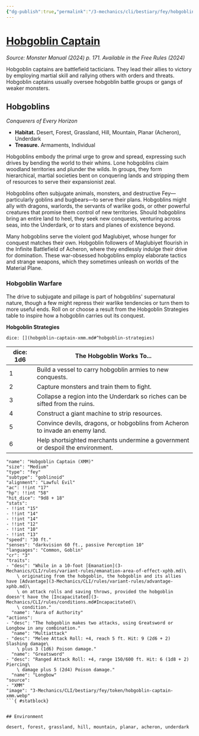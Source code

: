```yaml
---
{"dg-publish":true,"permalink":"/3-mechanics/cli/bestiary/fey/hobgoblin-captain-xmm/","tags":["ttrpg-cli/compendium/src/5e/xmm","ttrpg-cli/monster/cr/3","ttrpg-cli/monster/environment/acheron","ttrpg-cli/monster/environment/desert","ttrpg-cli/monster/environment/forest","ttrpg-cli/monster/environment/grassland","ttrpg-cli/monster/environment/hill","ttrpg-cli/monster/environment/mountain","ttrpg-cli/monster/environment/planar","ttrpg-cli/monster/environment/underdark","ttrpg-cli/monster/size/medium","ttrpg-cli/monster/type/fey/goblinoid"],"noteIcon":""}
---
```


# [Hobgoblin Captain](3-Mechanics\CLI\bestiary\fey/hobgoblin-captain-xmm.md)
*Source: Monster Manual (2024) p. 171. Available in the Free Rules (2024)*  

Hobgoblin captains are battlefield tacticians. They lead their allies to victory by employing martial skill and rallying others with orders and threats. Hobgoblin captains usually oversee hobgoblin battle groups or gangs of weaker monsters.

## Hobgoblins

*Conquerers of Every Horizon*

- **Habitat.** Desert, Forest, Grassland, Hill, Mountain, Planar (Acheron), Underdark  
- **Treasure.** Armaments, Individual  

Hobgoblins embody the primal urge to grow and spread, expressing such drives by bending the world to their whims. Lone hobgoblins claim woodland territories and plunder the wilds. In groups, they form hierarchical, martial societies bent on conquering lands and stripping them of resources to serve their expansionist zeal.

Hobgoblins often subjugate animals, monsters, and destructive Fey—particularly goblins and bugbears—to serve their plans. Hobgoblins might ally with dragons, warlords, the servants of warlike gods, or other powerful creatures that promise them control of new territories. Should hobgoblins bring an entire land to heel, they seek new conquests, venturing across seas, into the Underdark, or to stars and planes of existence beyond.

Many hobgoblins serve the violent god Maglubiyet, whose hunger for conquest matches their own. Hobgoblin followers of Maglubiyet flourish in the Infinite Battlefield of Acheron, where they endlessly indulge their drive for domination. These war-obsessed hobgoblins employ elaborate tactics and strange weapons, which they sometimes unleash on worlds of the Material Plane.

### Hobgoblin Warfare

The drive to subjugate and pillage is part of hobgoblins' supernatural nature, though a few might repress their warlike tendencies or turn them to more useful ends. Roll on or choose a result from the Hobgoblin Strategies table to inspire how a hobgoblin carries out its conquest.

**Hobgoblin Strategies**

`dice: [](hobgoblin-captain-xmm.md#^hobgoblin-strategies)`

| dice: 1d6 | The Hobgoblin Works To... |
|-----------|---------------------------|
| 1 | Build a vessel to carry hobgoblin armies to new conquests. |
| 2 | Capture monsters and train them to fight. |
| 3 | Collapse a region into the Underdark so riches can be sifted from the ruins. |
| 4 | Construct a giant machine to strip resources. |
| 5 | Convince devils, dragons, or hobgoblins from Acheron to invade an enemy land. |
| 6 | Help shortsighted merchants undermine a government or despoil the environment. |{ #hobgoblin-strategies}


```statblock
"name": "Hobgoblin Captain (XMM)"
"size": "Medium"
"type": "fey"
"subtype": "goblinoid"
"alignment": "Lawful Evil"
"ac": !!int "17"
"hp": !!int "58"
"hit_dice": "9d8 + 18"
"stats":
- !!int "15"
- !!int "14"
- !!int "14"
- !!int "12"
- !!int "10"
- !!int "13"
"speed": "30 ft."
"senses": "darkvision 60 ft., passive Perception 10"
"languages": "Common, Goblin"
"cr": "3"
"traits":
- "desc": "While in a 10-foot [Emanation](3-Mechanics/CLI/rules/variant-rules/emanation-area-of-effect-xphb.md)\
    \ originating from the hobgoblin, the hobgoblin and its allies have [Advantage](3-Mechanics/CLI/rules/variant-rules/advantage-xphb.md)\
    \ on attack rolls and saving throws, provided the hobgoblin doesn't have the [Incapacitated](3-Mechanics/CLI/rules/conditions.md#Incapacitated)\
    \ condition."
  "name": "Aura of Authority"
"actions":
- "desc": "The hobgoblin makes two attacks, using Greatsword or Longbow in any combination."
  "name": "Multiattack"
- "desc": "Melee Attack Roll: +4, reach 5 ft. Hit: 9 (2d6 + 2) Slashing damage\
    \ plus 3 (1d6) Poison damage."
  "name": "Greatsword"
- "desc": "Ranged Attack Roll: +4, range 150/600 ft. Hit: 6 (1d8 + 2) Piercing\
    \ damage plus 5 (2d4) Poison damage."
  "name": "Longbow"
"source":
- "XMM"
"image": "3-Mechanics/CLI/bestiary/fey/token/hobgoblin-captain-xmm.webp"
```{ #statblock}


## Environment

desert, forest, grassland, hill, mountain, planar, acheron, underdark